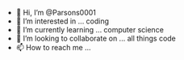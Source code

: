 - 👋 Hi, I’m @Parsons0001
- 👀 I’m interested in ... coding
- 🌱 I’m currently learning ... computer science
- 💞️ I’m looking to collaborate on ... all things code
- 📫 How to reach me ...

<!---
Parsons0001/Parsons0001 is a ✨ special ✨ repository because its `README.md` (this file) appears on your GitHub profile.
You can click the Preview link to take a look at your changes.
--->
